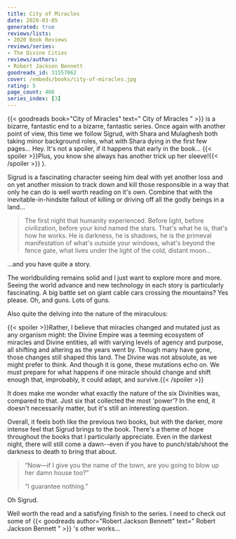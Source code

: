 ```yaml
---
title: City of Miracles
date: 2020-03-05
generated: true
reviews/lists:
- 2020 Book Reviews
reviews/series:
- The Divine Cities
reviews/authors:
- Robert Jackson Bennett
goodreads_id: 31557062
cover: /embeds/books/city-of-miracles.jpg
rating: 5
page_count: 466
series_index: [3]
---
```

{{< goodreads book="City of Miracles" text=" City of Miracles " >}} is a bizarre, fantastic end to a bizarre, fantastic series. Once again with another point of view, this time we follow Sigrud, with Shara and Mulaghesh both taking minor background roles, what with Shara dying in the first few pages... Hey. It's not a spoiler, if it happens that early in the book...  {{< spoiler >}}Plus, you know she always has another trick up her sleeve!{{< /spoiler >}}  ).  

Sigrud is a fascinating character seeing him deal with yet another loss and on yet another mission to track down and kill those responsible in a way that only he can do is well worth reading on it's own. Combine that with the inevitable-in-hindsite fallout of killing or driving off all the godly beings in a land...  

<!--more-->

> The first night that humanity experienced. Before light, before civilization, before your kind named the stars. That's what he is, that's how he works. He is darkness, he is shadows, he is the primeval manifestation of what's outside your windows, what's beyond the fence gate, what lives under the light of the cold, distant moon...

...and you have quite a story.  

The worldbuilding remains solid and I just want to explore more and more. Seeing the world advance and new technology in each story is particularly fascinating. A big battle set on giant cable cars crossing the mountains? Yes please. Oh, and guns. Lots of guns.  

Also quite the delving into the nature of the miraculous:  

{{< spoiler >}}Rather, I believe that miracles changed and mutated just as any organism might: the Divine Empire was a teeming ecosystem of miracles and Divine entities, all with varying levels of agency and purpose, all shifting and altering as the years went by. Though many have gone, those changes still shaped this land. The Divine was not absolute, as we might prefer to think. And though it is gone, these mutations echo on. We must prepare for what happens if one miracle should change and shift enough that, improbably, it could adapt, and survive.{{< /spoiler >}}  

It does make me wonder what exactly the nature of the six Divinities was, compared to that. Just six that collected the most 'power'? In the end, it doesn't necessarily matter, but it's still an interesting question.  

Overall, it feels both like the previous two books, but with the darker, more intense feel that Sigrud brings to the book. There's a theme of hope throughout the books that I particularly appreciate. Even in the darkest night, there will still come a dawn--even if you have to punch/stab/shoot the darkness to death to bring that about.  

>  “Now—if I give you the name of the town, are you going to blow up her damn house too?”  
>
>  “I guarantee nothing.”  

Oh Sigrud.  

Well worth the read and a satisfying finish to the series. I need to check out some of {{< goodreads author="Robert Jackson Bennett" text=" Robert Jackson Bennett " >}} 's other works...